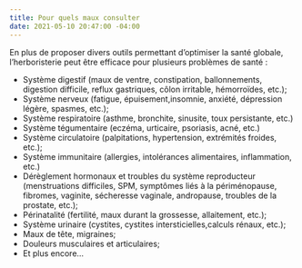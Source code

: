 ```yaml
---
title: Pour quels maux consulter
date: 2021-05-10 20:47:00 -04:00
---
```


En plus de proposer divers outils permettant d’optimiser la santé globale, l’herboristerie peut être efficace pour plusieurs problèmes de santé :

* Système digestif (maux de ventre, constipation, ballonnements, digestion difficile, reflux gastriques, côlon irritable, hémorroïdes, etc.);
* Système nerveux (fatigue, épuisement,insomnie, anxiété, dépression légère, spasmes, etc.);
* Système respiratoire (asthme, bronchite, sinusite, toux persistante, etc.)
* Système tégumentaire (eczéma, urticaire, psoriasis, acné, etc.)
* Système circulatoire (palpitations, hypertension, extrémités froides, etc.);
* Système immunitaire (allergies, intolérances alimentaires, inflammation, etc.)
* Dérèglement hormonaux et troubles du système reproducteur (menstruations difficiles, SPM, symptômes liés à la périménopause, fibromes, vaginite, sécheresse vaginale, andropause, troubles de la prostate, etc.);
* Périnatalité (fertilité, maux durant la grossesse, allaitement, etc.);
* Système urinaire (cystites, cystites intersticielles,calculs rénaux, etc.);
* Maux de tête, migraines;
* Douleurs musculaires et articulaires;
* Et plus encore…
